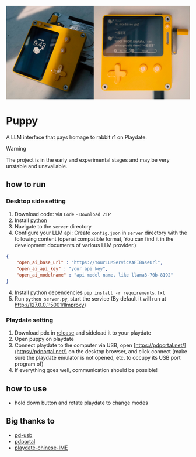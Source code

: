 ![header.jpg](https://github.com/Antonoko/playdate-puppy-llm/blob/main/__asset__/header.jpg?raw=true)
# Puppy

A LLM interface that pays homage to rabbit r1 on Playdate.

> [!WARNING]
> The project is in the early and experimental stages and may be very unstable and unavailable.

## how to run
### Desktop side setting
1. Download code: via `Code` - `Download ZIP`
1. Install [python](https://www.python.org/downloads/release/python-3119/)
2. Navigate to the `server` directory
3. Configure your LLM api: Create `config.json` in `server` directory with the following content (openai compatible format, You can find it in the development documents of various LLM provider.)
```json
{
    "open_ai_base_url" : "https://YourLLMServiceAPIBaseUrl",
    "open_ai_api_key" : "your api key",
    "open_ai_modelname" : "api model name, like llama3-70b-8192"
}
```
4. Install python dependencies `pip install -r requirements.txt`
5. Run `python server.py`, start the service (By default it will run at http://127.0.0.1:5001/llmproxy)

### Playdate setting
1. Download pdx in [release](https://github.com/Antonoko/playdate-puppy-llm/releases) and sideload it to your playdate
2. Open puppy on playdate
3. Connect playdate to the computer via USB, open [https://pdportal.net/](https://pdportal.net/) on the desktop browser, and click connect (make sure the playdate emulator is not opened, etc. to occupy its USB port program of)
4. If everything goes well, communication should be possible!

## how to use
- hold down button and rotate playdate to change modes

## Big thanks to
- [pd-usb](https://github.com/cranksters/pd-usb)
- [pdportal](https://github.com/strawdynamics/pdportal)
- [playdate-chinese-IME](https://github.com/Antonoko/playdate-chinese-IME)